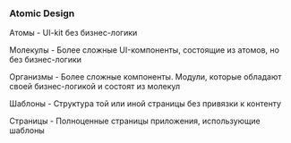 ### Atomic Design

Атомы - UI-kit без бизнес-логики

Молекулы - Более сложные UI-компоненты, состоящие из атомов, но без бизнес-логики

Организмы - Более сложные компоненты. Модули, которые обладают своей бизнес-логикой и состоят из молекул

Шаблоны - Структура той или иной страницы без привязки к контенту

Страницы - Полноценные страницы приложения, использующие шаблоны